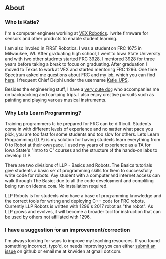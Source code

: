 ## About

### Who is Katie?

I'm a computer engineer working at [VEX Robotics](https://www.vexrobotics.com/). I write firmware for sensors and other products to enable student learning.

I am also involed in FIRST Robotics. I was a student on FRC 1675 in Milwaukee, WI. After graduating high school, I went to Iowa State University and with two other students started FRC 3928. I mentored 3928 for three years before taking a break to focus on graduating. After graduation I moved to Texas to work at VEX and started mentoring FRC 1296. 
One time Spectrum asked me questions about FRC and my job, which you can find [here](http://blog.spectrum3847.org/2016/10/katie-widen-this-is-how-i-work.html). I frequent Chief Delphi under the username [Katie_UPS](https://www.chiefdelphi.com/forums/member.php?u=25036).

Besides the engineering stuff, I have a [very cute dog](https://www.instagram.com/gatsbypaws/) who accompanies me on backpacking and camping trips. I also enjoy creative pursuits such as painting and playing various musical instruments.

### Why Lets Learn Programming?
Training programmers to be prepared for FRC can be difficult. Students come in with different levels of experience and no matter what pace you pick, you are too fast for some students and too slow for others. Lets Learn Programming (LLP) is my solution for having students learn everything from 0 to Robot at their own pace. I used my years of experience as a TA for Iowa State's "Intro to C" courses and the structure of the hands-on labs to develop LLP.

There are two divisions of LLP - Basics and Robots. The Basics tutorials give students a basic set of programming skills for them to successfully write code for robots. Any student with a computer and internet access can walk through The Basics due to all the code development and compliling being run on ideone.com. No installation required.

LLP Robots is for students who have a base of programming knowledge and the correct tools for writing and deploying C++ code for FRC robots. Currently LLP Robots is written with 1296's 2017 robot as "the robot". As LLP grows and evolves, it will become a broader tool for instruction that can be used by others not affiliated with 1296.

### I have a suggestion for an improvement/correction

I'm always looking for ways to improve my teaching resources. If you found something incorrect, typo'd, or needs improving you can either [submit an issue](https://github.com/kwiden/LetsLearnProgramming/issues) on github or email me at knwiden at gmail dot com.
